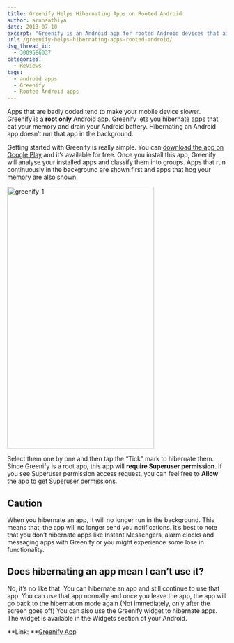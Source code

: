 ```yaml
---
title: Greenify Helps Hibernating Apps on Rooted Android
author: arunsathiya
date: 2013-07-10
excerpt: "Greenify is an Android app for rooted Android devices that aims at making your Android run faster. Helps you to hibernate apps that you don't use much."
url: /greenify-helps-hibernating-apps-rooted-android/
dsq_thread_id:
  - 3009586037
categories:
  - Reviews
tags:
  - android apps
  - Greenify
  - Rooted Android apps
---
```

Apps that are badly coded tend to make your mobile device slower. Greenify is a **root only** Android app. Greenify lets you hibernate apps that eat your memory and drain your Android battery. Hibernating an Android app doesn&#8217;t run that app in the background.

Getting started with Greenify is really simple. You can <a href="https://play.google.com/store/apps/details?id=com.oasisfeng.greenify&hl=en" onclick="_gaq.push(['_trackEvent', 'outbound-article', 'https://play.google.com/store/apps/details?id=com.oasisfeng.greenify&hl=en', 'download the app on Google Play']);" title="Greenify on Google Play"  target="_blank">download the app on Google Play</a> and it&#8217;s available for free. Once you install this app, Greenify will analyse your installed apps and classify them into groups. Apps that run continuously in the background are shown first and apps that hog your memory are also shown.

[<img class="size-medium wp-image-74937 aligncenter" alt="greenify-1" src="http://cdn.devilsworkshop.org/files/2013/05/greenify-1-337x600.png" width="337" height="600" />][1]

Select them one by one and then tap the &#8220;Tick&#8221; mark to hibernate them. Since Greenify is a root app, this app will **require Superuser permission**. If you see Superuser permission access request, you can feel free to **Allow** the app to get Superuser permissions.

## Caution

When you hibernate an app, it will no longer run in the background. This means that, the app will no longer send you notifications. It&#8217;s best to note that you don&#8217;t hibernate apps like Instant Messengers, alarm clocks and messaging apps with Greenify or you might experience some lose in functionality.

## Does hibernating an app mean I can&#8217;t use it?

No, it&#8217;s no like that. You can hibernate an app and still continue to use that app. You can use that app normally and once you leave the app, the app will go back to the hibernation mode again (Not immediately, only after the screen goes off) You can also use the Greenify widget to hibernate apps. The widget is available in the Widgets section of your Android.

**Link: **<a href="https://play.google.com/store/apps/details?id=com.oasisfeng.greenify&hl=en" onclick="_gaq.push(['_trackEvent', 'outbound-article', 'https://play.google.com/store/apps/details?id=com.oasisfeng.greenify&hl=en', 'Greenify App']);" >Greenify App</a>

 [1]: http://cdn.devilsworkshop.org/files/2013/05/greenify-1.png

